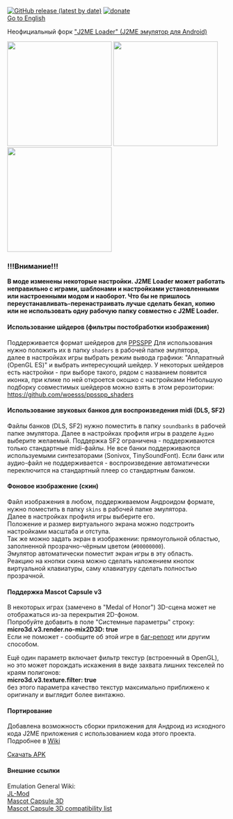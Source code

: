 [![GitHub release (latest by date)](https://img.shields.io/github/v/release/woesss/JL-Mod?style=plastic)](https://github.com/woesss/JL-Mod/releases/latest)
[![donate](https://img.shields.io/badge/donate-PayPal-%234D8A99?style=plastic)](https://www.paypal.me/j2meforever)  
[Go to English](README.md)  

Неофициальный форк ["J2ME Loader" (J2ME эмулятор для Android)](https://github.com/nikita36078/J2ME-Loader)

<img src="screenshots/screen01.png" width="240"> <img src="screenshots/screen02.png" width="240"> <img src="screenshots/screen03.png" width="240">

### **!!!Внимание!!!**
**В моде изменены некоторые настройки. J2ME Loader может работать неправильно с играми, шаблонами и настройками установленными или настроенными модом и наоборот. Что бы не пришлось переустанавливать-перенастраивать лучше сделать бекап, копию или не использовать одну рабочую папку совместно с J2ME Loader.**

#### **Использование шйдеров (фильтры постобработки изображения)**

  Поддерживается формат шейдеров для [PPSSPP](https://www.ppsspp.org)
  Для использования нужно положить их в папку `shaders` в рабочей папке эмулятора,  
  далее в настройках игры выбрать режим вывода графики: "Аппаратный (OpenGL ES)" и выбрать интересующий шейдер.
  У некоторых шейдеров есть настройки - при выборе такого, рядом с названием появится иконка, при клике по ней откроется окошко с настройками
  Небольшую подборку совместимых шейдеров можно взять в этом рерозитории: https://github.com/woesss/ppsspp_shaders

#### **Использование звуковых банков для воспроизведения midi (DLS, SF2)**

  Файлы банков (DLS, SF2) нужно поместить в папку `soundbanks` в рабочей папке эмулятора.
  Далее в настройках профиля игры в разделе `Аудио` выберите желаемый.
  Поддержка SF2 ограничена - поддерживаются только стандартные midi-файлы.
  Не все банки поддерживаются используемыми синтезаторами (Sonivox, TinySoundFont).
  Если банк или аудио-файл не поддерживается - воспроизведение автоматически переключится
  на стандартный плеер со стандартным банком.

#### **Фоновое изображение (скин)**

  Файл изображения в любом, поддерживаемом Андроидом формате, нужно поместить в папку `skins` в рабочей папке эмулятора.  
  Далее в настройках профиля игры выберите его.  
  Положение и размер виртуального экрана можно подстроить настройками масштаба и отступа.  
  Так же можно задать экран в изображении: прямоугольной областью, заполненной прозрачно-чёрным цветом (`#00000000`).  
  Эмулятор автоматически поместит экран игры в эту область.  
  Реакцию на кнопки скина можно сделать наложением кнопок виртуальной клавиатуры, саму клавиатуру сделать полностью прозрачной.  

#### **Поддержка Mascot Capsule v3**

  В некоторых играх (замечено в "Medal of Honor") 3D-сцена может не отображаться из-за перекрытия 2D-фоном.  
  Попробуйте добавить в поле "Системные параметры" строку:  
  **micro3d.v3.render.no-mix2D3D: true**  
  Если не поможет - сообщите об этой игре в [баг-репорт](https://github.com/woesss/JL-Mod/issues/new?assignees=&labels=bug&template=issue-template.md&title=) или другим способом.

 Ещё один параметр включает фильтр текстур (встроенный в OpenGL), но это может порождать искажения в виде захвата лишних текселей по краям полигонов:  
 **micro3d.v3.texture.filter: true**  
 без этого параметра качество текстур максимально приближено к оригиналу и выглядит более винтажно.  

#### **Портирование**
 Добавлена возможность сборки приложения для Андроид из исходного кода J2ME приложения с использованием кода этого проекта.
 Подробнее в [Wiki](https://github.com/woesss/JL-Mod/wiki/Porting-midlet-instruction)
    
 [Скачать APK](https://github.com/woesss/JL-Mod/releases/latest)

#### **Внешние ссылки**
 Emulation General Wiki:  
 [JL-Mod](http://emulation.gametechwiki.com/index.php/JL-Mod)  
 [Mascot Capsule 3D](http://emulation.gametechwiki.com/index.php/Mascot_Capsule_3D)  
 [Mascot Capsule 3D compatibility list](https://emulation.gametechwiki.com/index.php/Mascot_Capsule_3D_compatibility_list)  
 
